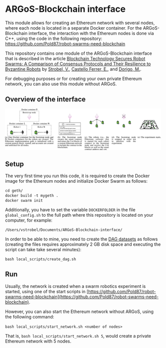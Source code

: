 # ARGoS-Blockchain interface

This module allows for creating an Ethereum network with several
nodes, where each node is located in a separate Docker container. For
the ARGoS-Blockchain interface, the interaction with the Ethereum
nodes is done via C++, using the code in the following repository:
https://github.com/Pold87/robot-swarms-need-blockchain

This repository contains one module of the ARGoS-Blockchain interface
that is described in the article [Blockchain Technology Secures Robot
Swarms: A Comparison of Consensus Protocols and Their Resilience to
Byzantine
Robots](https://www.frontiersin.org/articles/10.3389/frobt.2020.00054/full)
by [Strobel, V.](http://iridia.ulb.ac.be/~vstrobel/), [Castello
Ferrer, E.](http://www.eduardocastello.com/), and [Dorigo,
M.](http://iridia.ulb.ac.be/~mdorigo/HomePageDorigo/).

For debugging purposes or for creating your own private Ethereum
network, you can also use this module without ARGoS. 

## Overview of the interface
![Overview](img/interface.png?raw=true "Overview")

## Setup

The very first time you run this code, it is required to create the
Docker image for the Ethereum nodes and initialize Docker Swarm as
follows:

```
cd geth/
docker build -t mygeth .
docker swarm init
```

Additionally, you have to set the variable `DOCKERFOLDER` in
the file `global_config.sh` to the full path where this
repository is located on your computer, for example:

```
/Users/vstrobel/Documents/ARGoS-Blockchain-interface/
```

In order to be able to mine, you need to create the [DAG
datasets](https://eth.wiki/concepts/ethash/dag) as follows (creating
the files requires approximately 2 GB disk space and executing the
script can take take several minutes):

```
bash local_scripts/create_dag.sh
```

## Run

Usually, the network is created when a swarm robotics experiment is
started, using one of the start scripts in
[https://github.com/Pold87/robot-swarms-need-blockchain](https://github.com/Pold87/robot-swarms-need-blockchain).

However, you can also start the Ethereum network without ARGoS, using
the following command:

```bash local_scripts/start_network.sh <number of nodes>```

That is, `bash local_scripts/start_network.sh 5`, would
create a private Ethereum network with 5 nodes.
